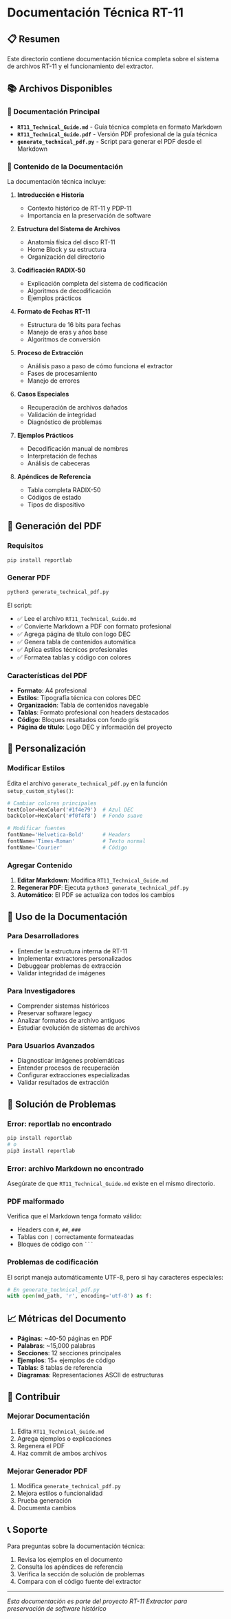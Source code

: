 # Documentación Técnica RT-11

## 📋 Resumen

Este directorio contiene documentación técnica completa sobre el sistema de archivos RT-11 y el funcionamiento del extractor.

## 📚 Archivos Disponibles

### 📄 Documentación Principal
- **`RT11_Technical_Guide.md`** - Guía técnica completa en formato Markdown
- **`RT11_Technical_Guide.pdf`** - Versión PDF profesional de la guía técnica
- **`generate_technical_pdf.py`** - Script para generar el PDF desde el Markdown

### 🎯 Contenido de la Documentación

La documentación técnica incluye:

1. **Introducción e Historia**
   - Contexto histórico de RT-11 y PDP-11
   - Importancia en la preservación de software

2. **Estructura del Sistema de Archivos**
   - Anatomía física del disco RT-11
   - Home Block y su estructura
   - Organización del directorio

3. **Codificación RADIX-50**
   - Explicación completa del sistema de codificación
   - Algoritmos de decodificación
   - Ejemplos prácticos

4. **Formato de Fechas RT-11**
   - Estructura de 16 bits para fechas
   - Manejo de eras y años base
   - Algoritmos de conversión

5. **Proceso de Extracción**
   - Análisis paso a paso de cómo funciona el extractor
   - Fases de procesamiento
   - Manejo de errores

6. **Casos Especiales**
   - Recuperación de archivos dañados
   - Validación de integridad
   - Diagnóstico de problemas

7. **Ejemplos Prácticos**
   - Decodificación manual de nombres
   - Interpretación de fechas
   - Análisis de cabeceras

8. **Apéndices de Referencia**
   - Tabla completa RADIX-50
   - Códigos de estado
   - Tipos de dispositivo

## 🔄 Generación del PDF

### Requisitos

```bash
pip install reportlab
```

### Generar PDF

```bash
python3 generate_technical_pdf.py
```

El script:
- ✅ Lee el archivo `RT11_Technical_Guide.md`
- ✅ Convierte Markdown a PDF con formato profesional
- ✅ Agrega página de título con logo DEC
- ✅ Genera tabla de contenidos automática
- ✅ Aplica estilos técnicos profesionales
- ✅ Formatea tablas y código con colores

### Características del PDF

- **Formato**: A4 profesional
- **Estilos**: Tipografía técnica con colores DEC
- **Organización**: Tabla de contenidos navegable
- **Tablas**: Formato profesional con headers destacados
- **Código**: Bloques resaltados con fondo gris
- **Página de título**: Logo DEC y información del proyecto

## 🎨 Personalización

### Modificar Estilos

Edita el archivo `generate_technical_pdf.py` en la función `setup_custom_styles()`:

```python
# Cambiar colores principales
textColor=HexColor('#1f4e79')  # Azul DEC
backColor=HexColor('#f0f4f8')  # Fondo suave

# Modificar fuentes
fontName='Helvetica-Bold'      # Headers
fontName='Times-Roman'         # Texto normal
fontName='Courier'             # Código
```

### Agregar Contenido

1. **Editar Markdown**: Modifica `RT11_Technical_Guide.md`
2. **Regenerar PDF**: Ejecuta `python3 generate_technical_pdf.py`
3. **Automático**: El PDF se actualiza con todos los cambios

## 📖 Uso de la Documentación

### Para Desarrolladores
- Entender la estructura interna de RT-11
- Implementar extractores personalizados
- Debuggear problemas de extracción
- Validar integridad de imágenes

### Para Investigadores
- Comprender sistemas históricos
- Preservar software legacy
- Analizar formatos de archivo antiguos
- Estudiar evolución de sistemas de archivos

### Para Usuarios Avanzados
- Diagnosticar imágenes problemáticas
- Entender procesos de recuperación
- Configurar extracciones especializadas
- Validar resultados de extracción

## 🔧 Solución de Problemas

### Error: reportlab no encontrado
```bash
pip install reportlab
# o
pip3 install reportlab
```

### Error: archivo Markdown no encontrado
Asegúrate de que `RT11_Technical_Guide.md` existe en el mismo directorio.

### PDF malformado
Verifica que el Markdown tenga formato válido:
- Headers con `#`, `##`, `###`
- Tablas con `|` correctamente formateadas
- Bloques de código con ` ``` `

### Problemas de codificación
El script maneja automáticamente UTF-8, pero si hay caracteres especiales:
```python
# En generate_technical_pdf.py
with open(md_path, 'r', encoding='utf-8') as f:
```

## 📈 Métricas del Documento

- **Páginas**: ~40-50 páginas en PDF
- **Palabras**: ~15,000 palabras
- **Secciones**: 12 secciones principales
- **Ejemplos**: 15+ ejemplos de código
- **Tablas**: 8 tablas de referencia
- **Diagramas**: Representaciones ASCII de estructuras

## 🤝 Contribuir

### Mejorar Documentación
1. Edita `RT11_Technical_Guide.md`
2. Agrega ejemplos o explicaciones
3. Regenera el PDF
4. Haz commit de ambos archivos

### Mejorar Generador PDF
1. Modifica `generate_technical_pdf.py`
2. Mejora estilos o funcionalidad
3. Prueba generación
4. Documenta cambios

## 📞 Soporte

Para preguntas sobre la documentación técnica:
1. Revisa los ejemplos en el documento
2. Consulta los apéndices de referencia
3. Verifica la sección de solución de problemas
4. Compara con el código fuente del extractor

---

*Esta documentación es parte del proyecto RT-11 Extractor para preservación de software histórico*
